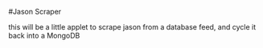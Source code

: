 #Jason Scraper

this will be a little applet to scrape jason from a database feed, and cycle it back into a MongoDB
